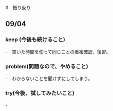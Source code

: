 #　振り返り

## 09/04  
### keep (今後も続けること)
-　空いた時間を使って同じことの重複確認、復習。

### problem(問題なので、やめること)
-　わからないことを聞けずにしてしまう。

### try(今後、試してみたいこと)　　
-　